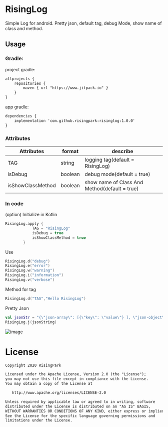 # RisingLog

Simple Log for android. Pretty json, default tag, debug Mode, show name of class and method.

## Usage

### Gradle:
project gradle:
```xml
allprojects {
    repositories {
        maven { url "https://www.jitpack.io" }
    }
}
```
app gradle:
```xml
dependencies {
    implementation 'com.github.risingpark:risinglog:1.0.0'
}
```

### Attributes
|Attributes|format|describe
|---|---|---|
|TAG|string| logging tag(default = RisingLog)
|isDebug|boolean| debug mode(default = true)
|isShowClassMethod|boolean| show name of Class And Method(default = true)

### In code

(option) Initialize in Kotlin
```kotlin
RisingLog.apply {
            TAG = "RisingLog"
            isDebug = true
            isShowClassMethod = true
        }
```

Use
```kotlin
RisingLog.d("debug")
RisingLog.e("error")
RisingLog.w("warning")
RisingLog.i("information")
RisingLog.v("verbose")
```

Method for tag
```kotlin
RisingLog.d("TAG","Hello RisingLog")
```

Pretty Json
```kotlin
val jsonStr = "{\"json-array\": [{\"key\": \"value\"} ], \"json-object\": {\"key\": \"value\"} }"
RisingLog.j(jsonString)
```

![image](https://user-images.githubusercontent.com/62924824/95045812-c413a580-071d-11eb-90fb-b48572849122.png)

# License
```xml
Copyright 2020 RisingPark

Licensed under the Apache License, Version 2.0 (the "License");
you may not use this file except in compliance with the License.
You may obtain a copy of the License at

   http://www.apache.org/licenses/LICENSE-2.0

Unless required by applicable law or agreed to in writing, software
distributed under the License is distributed on an "AS IS" BASIS,
WITHOUT WARRANTIES OR CONDITIONS OF ANY KIND, either express or implied.
See the License for the specific language governing permissions and
limitations under the License.
```
